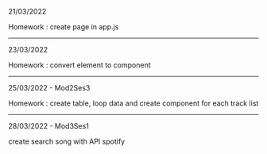 21/03/2022

Homework : create page in app.js

--------------------------------------------------------

23/03/2022

Homework : convert element to component

--------------------------------------------------------

25/03/2022 - Mod2Ses3

Homework : create table, loop data and create component 
for each track list

--------------------------------------------------------

28/03/2022 - Mod3Ses1

create search song with API spotify